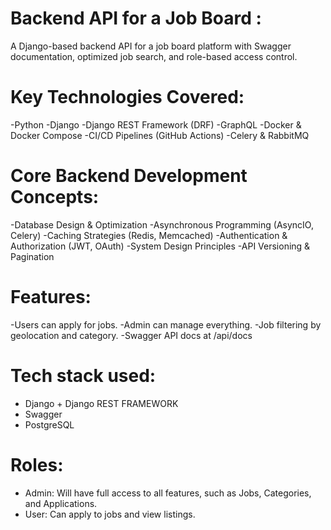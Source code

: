 # Backend API for a Job Board :
A Django-based backend API for a job board platform with Swagger documentation, optimized job search, and role-based access control.

# Key Technologies Covered:
-Python
-Django
-Django REST Framework (DRF)
-GraphQL
-Docker & Docker Compose
-CI/CD Pipelines (GitHub Actions)
-Celery & RabbitMQ

# Core Backend Development Concepts:
-Database Design & Optimization
-Asynchronous Programming (AsyncIO, Celery)
-Caching Strategies (Redis, Memcached)
-Authentication & Authorization (JWT, OAuth)
-System Design Principles
-API Versioning & Pagination

# Features:
-Users can apply for jobs.
-Admin can manage everything.
-Job filtering by geolocation and category.
-Swagger API docs at /api/docs

# Tech stack used:
- Django + Django REST FRAMEWORK
- Swagger
- PostgreSQL

# Roles:
* Admin: Will have full access to all features, such as Jobs, Categories, and Applications.
* User: Can apply to jobs and view listings.
